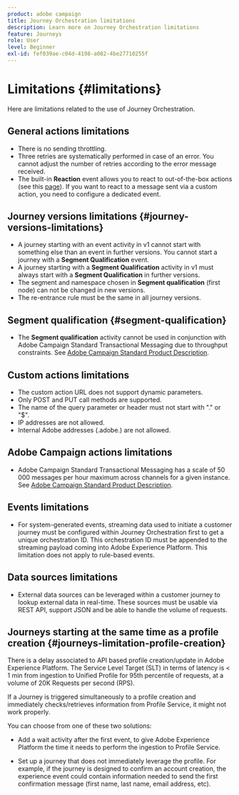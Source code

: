 ```yaml
---
product: adobe campaign
title: Journey Orchestration limitations
description: Learn more on Journey Orchestration limitations
feature: Journeys
role: User
level: Beginner
exl-id: fef039ae-c04d-4198-a082-4be27710255f
---
```

# Limitations {#limitations}

Here are limitations related to the use of Journey Orchestration.

## General actions limitations

* There is no sending throttling. 
* Three retries are systematically performed in case of an error. You cannot adjust the number of retries according to the error message received. 
* The built-in **Reaction** event allows you to react to out-of-the-box actions (see this [page](../building-journeys/reaction-events.md)). If you want to react to a message sent via a custom action, you need to configure a dedicated event. 

## Journey versions limitations {#journey-versions-limitations}

* A journey starting with an event activity in v1 cannot start with something else than an event in further versions. You cannot start a journey with a **Segment Qualification** event. 
* A journey starting with a **Segment Qualification** activity in v1 must always start with a **Segment Qualification** in further versions. 
* The segment and namespace chosen in **Segment qualification** (first node) can not be changed in new versions.
* The re-entrance rule must be the same in all journey versions.

## Segment qualification {#segment-qualification}

* The **Segment qualification** activity cannot be used in conjunction with Adobe Campaign Standard Transactional Messaging due to throughput constraints. See [Adobe Campaign Standard Product Description](https://helpx.adobe.com/legal/product-descriptions/campaign-standard.html). 
 
## Custom actions limitations

* The custom action URL does not support dynamic parameters. 
* Only POST and PUT call methods are supported. 
* The name of the query parameter or header must not start with "." or "$". 
* IP addresses are not allowed. 
* Internal Adobe addresses (.adobe.) are not allowed.
 
## Adobe Campaign actions limitations

* Adobe Campaign Standard Transactional Messaging has a scale of 50 000 messages per hour maximum across channels for a given instance. See [Adobe Campaign Standard Product Description](https://helpx.adobe.com/legal/product-descriptions/campaign-standard.html). 
 
## Events limitations

* For system-generated events, streaming data used to initiate a customer journey must be configured within Journey Orchestration first to get a unique orchestration ID. This orchestration ID must be appended to the streaming payload coming into Adobe Experience Platform. This limitation does not apply to rule-based events.
 
## Data sources limitations

* External data sources can be leveraged within a customer journey to lookup external data in real-time. These sources must be usable via REST API, support JSON and be able to handle the volume of requests.

## Journeys starting at the same time as a profile creation {#journeys-limitation-profile-creation}
 
There is a delay associated to API based profile creation/update in Adobe Experience Platform. The Service Level Target (SLT) in terms of latency is < 1 min from ingestion to Unified Profile for 95th percentile of requests, at a volume of 20K Requests per second (RPS).

If a Journey is triggered simultaneously to a profile creation and immediately checks/retrieves information from Profile Service, it might not work properly.

You can choose from one of these two solutions:

* Add a wait activity after the first event, to give Adobe Experience Platform the time it needs to perform the ingestion to Profile Service.

* Set up a journey that does not immediately leverage the profile. For example, if the journey is designed to confirm an account creation, the experience event could contain information needed to send the first confirmation message (first name, last name, email address, etc).
